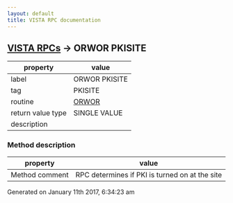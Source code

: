 ```yaml
---
layout: default
title: VISTA RPC documentation
---
```




## [VISTA RPCs](TableOfContent.md) &#8594; ORWOR PKISITE 

 property | value 
--- | --- 
 label | ORWOR PKISITE
 tag | PKISITE
 routine | [ORWOR](http://code.osehra.org/dox/Routine_ORWOR_source.html)
 return value type | SINGLE VALUE
 description | 


### Method description

 property | value 
--- | --- 
 Method comment | RPC determines if PKI is turned on at the site




Generated on January 11th 2017, 6:34:23 am